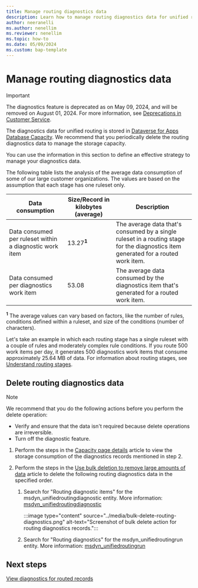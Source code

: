 ```yaml
---
title: Manage routing diagnostics data
description: Learn how to manage routing diagnostics data for unified routing and archive it periodically to manage storage capacity.
author: neeranelli
ms.author: nenellim
ms.reviewer: nenellim
ms.topic: how-to
ms.date: 05/09/2024
ms.custom: bap-template
---
```


# Manage routing diagnostics data

> [!IMPORTANT]
> The diagnostics feature is deprecated as on May 09, 2024, and will be removed on August 01, 2024. For more information, see [Deprecations in Customer Service](../implement/deprecations-customer-service.md).

The diagnostics data for unified routing is stored in [Dataverse for Apps Database Capacity](/power-platform/admin/capacity-storage). We recommend that you periodically delete the routing diagnostics data to manage the storage capacity.

You can use the information in this section to define an effective strategy to manage your diagnostics data.

The following table lists the analysis of the average data consumption of some of our large customer organizations. The values are based on the assumption that each stage has one ruleset only.

| Data consumption | Size/Record in kilobytes (average) | Description |
|--------|-----------|-------------|
| Data consumed per ruleset within a diagnostic work item | 13.27<sup>**1**</sup> | The average data that's consumed by a single ruleset in a routing stage for the diagnostics item generated for a routed work item. |
| Data consumed per diagnostics work item | 53.08 | The average data consumed by the diagnostics item that's generated for a routed work item. |

<sup>**1**</sup> The average values can vary based on factors, like the number of rules, conditions defined within a ruleset, and size of the conditions (number of characters).

Let's take an example in which each routing stage has a single ruleset with a couple of rules and moderately complex rule conditions. If you route 500 work items per day, it generates 500 diagnostics work items that consume approximately 25.64 MB of data. For information about routing stages, see [Understand routing stages](unified-routing-diagnostics.md#understand-routing-stages-and-diagnostics).

## Delete routing diagnostics data

> [!NOTE]
> We recommend that you do the following actions before you perform the delete operation:
> - Verify and ensure that the data isn't required because delete operations are irreversible.
> - Turn off the diagnostic feature.

1. Perform the steps in the [Capacity page details](/power-platform/admin/capacity-storage#capacity-page-details) article to view the storage consumption of the diagnostics records mentioned in step 2.

1. Perform the steps in the [Use bulk deletion to remove large amounts of data](/power-platform/admin/delete-bulk-records) article to delete the following routing diagnostics data in the specified order.

   1. Search for "Routing diagnostic items" for the msdyn_unifiedroutingdiagnostic entity. More information: [msdyn_unifiedroutingdiagnostic](../develop/reference/entities/msdyn_unifiedroutingdiagnostic.md)
   
      :::image type="content" source="../media/bulk-delete-routing-diagnostics.png" alt-text="Screenshot of bulk delete action for routing diagnostics records.":::   
 
   1. Search for "Routing diagnostics" for the msdyn_unifiedroutingrun entity. More information: [msdyn_unifiedroutingrun](../develop/reference/entities/msdyn_unifiedroutingrun.md)

## Next steps

[View diagnostics for routed records](unified-routing-diagnostics.md)  

